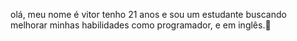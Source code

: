olá, meu nome é vitor tenho 21 anos e sou um estudante buscando melhorar minhas habilidades como programador,
e em inglês.🤝
<!---
nome completo: joão vitor barbosa de araujo
--->

